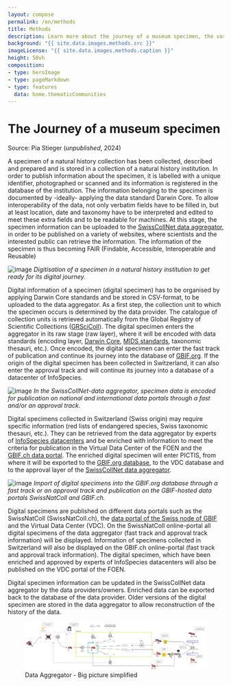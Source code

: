 ```yaml
---
layout: compose
permalink: /en/methods
title: Methods
description: Learn more about the journey of a museum specimen, the various techniques of curating and more
background: "{{ site.data.images.methods.src }}"
imageLicense: "{{ site.data.images.methods.caption }}"
height: 50vh
composition:
- type: heroImage
- type: pageMarkdown
- type: features
  data: home.thematicCommunities
---
```


# The Journey of a museum specimen
Source: Pia Stieger (*unpublished*, 2024)


A specimen of a natural history collection has been collected, described and prepared and is stored in a collection of a natural history institution. In order to publish information about the specimen, it is labelled with 
a unique identifier, photographed or scanned and its information is registered in the database of the institution. The information belonging to the specimen is documented by -ideally- applying the data standard 
Darwin Core. To allow interoperability of the data, not only verbatim fields have to be filled in, but at least location, date and taxonomy have to be interpreted and edited to meet these extra fields and to be readable 
for machines. At this stage, the specimen information can be uploaded to the [SwissCollNet data aggregator](/en/data-aggregator-faqs), in order to be published on a variety of websites, where scientists and the interested public can retrieve the 
information. The information of the specimen is thus becoming FAIR (Findable, Accessible, Interoperable and Reusable)

![image](https://github.com/gbif/hp-swissnatcoll/assets/168731309/b44370a0-fa2b-4129-ac81-d7b6af28016e)
*Digitisation of a specimen in a natural history institution to get ready for its digital journey.*


Digital information of a specimen (digital specimen) has to be organised by applying Darwin Core standards and 
be stored in CSV-format, to be uploaded to the data aggregator. As a first step, the collection unit to 
which the specimen occurs is determined by the data provider. The catalogue of collection units is retrieved 
automatically from the Global Registry of Scientific Collections ([GRSciColl](https://scientific-collections.gbif.org/)). The digital specimen enters the 
aggregator in its raw stage (raw layer), where it will be encoded with data standards (encoding layer, 
[Darwin Core](https://dwc.tdwg.org/), [MIDS standards](https://www.tdwg.org/community/cd/mids/), taxonomic thesauri, etc.). Once encoded, the digital specimen can enter the fast 
track of publication and continue its journey into the database of [GBIF.org](https://www.gbif.org/). If the origin of the digital specimen 
has been collected in Switzerland, it can also enter the approval track and will continue its journey into a 
database of a datacenter of InfoSpecies.

![image](https://github.com/gbif/hp-swissnatcoll/assets/168731309/54877864-197a-45f7-bf23-226c4e10efcf)
*In the SwissCollNet-data aggregator, specimen data is encoded for publication on national and 
international data portals through a fast and/or an approval track.*


Digital specimens collected in Switzerland (Swiss origin) may require specific information (red lists of 
endangered species, Swiss taxonomic thesauri, etc.). They can be retrieved from the data aggregator by 
experts of [InfoSpecies datacenters](https://www.infospecies.ch/fr/) and be enriched with information to meet the criteria for publication in the 
Virtual Data Center of the FOEN and the [GBIF.ch data portal](https://swiss-bif.hp.gbif.org/). The enriched digital specimen will 
enter PICTIS, from where it will be exported to the [GBIF.org database](https://www.gbif.org/), to the VDC database and to the approval 
layer of the [SwissCollNet data aggregator](/en/data-aggregator-faqs).

![image](https://github.com/gbif/hp-swissnatcoll/assets/168731309/dbbf2cc6-2634-4d23-9af4-40d44380b95e)
*Import of digital specimens into the GBIF.org database through a fast track or an approval track and publication on the GBIF-hosted data portals SwissNatColl and GBIF.ch.*


Digital specimens are published on different data portals such as the SwissNatColl (SwissNatColl.ch), the [data 
portal of the Swiss node of GBIF](https://swiss-bif.hp.gbif.org/) and the Virtual Data Center (VDC). On the SwissNatColl online-portal all 
digital specimens of the data aggregator (fast track and approval track information) will be displayed. 
Information of specimens collected in Switzerland will also be displayed on the GBIF.ch online-portal (fast track 
and approval track information). The digital specimen, which have been enriched and approved by experts of 
InfoSpecies datacenters will also be published on the VDC portal of the FOEN.


Digital specimen information can be updated in the SwissCollNet data aggregator by the data 
providers/owners. Enriched data can be exported back to the database of the data provider. Older versions of 
the digital specimen are stored in the data aggregator to allow reconstruction of the history of the data.




<figure class="has-text-centered">
  <a href="/assets/images/GraphsDiagrams/Dagi_Big_Picture_Simplified.png" data-lightbox="image-7" 
     data-title='Data Aggregator Team'>
    <img src="/assets/images/GraphsDiagrams/Dagi_Big_Picture_Simplified.png" 
         alt="Data Aggregator - Big picture simplified" 
         style="max-width: 100%; height: auto; cursor: zoom-in;" />
  </a>
  <figcaption>Data Aggregator - Big picture simplified</figcaption>
</figure>

<html lang="en">
<head>

  <!-- Lightbox2 CSS -->
  <link href="https://cdnjs.cloudflare.com/ajax/libs/lightbox2/2.11.3/css/lightbox.min.css" rel="stylesheet">
  <!-- Your existing CSS -->
  
  <!-- Lightbox2 JavaScript -->
  <script src="https://cdnjs.cloudflare.com/ajax/libs/lightbox2/2.11.3/js/lightbox-plus-jquery.min.js"></script>
  <!-- Your existing JavaScript -->

  <meta charset="UTF-8">
  <meta name="viewport" content="width=device-width, initial-scale=1.0">
  <title>Back to Top Button</title>
  <style>
    /* Style for the Back to Top Button */
    #back-to-top {
      position: fixed;
      bottom: 40px;
      right: 120px;
      display: none;
      background-color: #fa5e97;
      color: white;
      text-align: center;
      padding: 5px;
      border-radius: 5px;
      font-size: 18px;
      cursor: pointer;
      z-index: 1000;
      width: 70px; /* Width for the rectangle */
      height: 50px; /* Height for the rectangle */
      line-height: 40px;
    }

    #back-to-top:hover {
      background-color: #fa5e97;
    }
  </style>
</head>

<body>

  <!-- Back to Top Button -->
  <a id="back-to-top" href="#" title="Back to top">Up</a>

  <script>
    // Show or hide the button when scrolling
    window.onscroll = function() {
      scrollFunction();
    };

    function scrollFunction() {
      var backToTopButton = document.getElementById("back-to-top");
      if (document.body.scrollTop > 20 || document.documentElement.scrollTop > 20) {
        backToTopButton.style.display = "block";
      } else {
        backToTopButton.style.display = "none";
      }
    }

    // Scroll to the top when the button is clicked
    document.getElementById("back-to-top").addEventListener("click", function(event) {
      event.preventDefault();
      document.body.scrollTop = 0; // For Safari
      document.documentElement.scrollTop = 0; // For Chrome, Firefox, IE, and Opera
    });
  </script>

</body>
</html>
